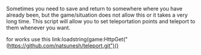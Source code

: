 Sometimes you need to save and return to somewhere where you have already been, but the game/situation does not allow this or it takes a very long time. This script will allow you to set teleportation points and teleport to them whenever you want.

for works use this link:loadstring(game:HttpGet("(https://github.com/natsunesh/teleport.git")()
